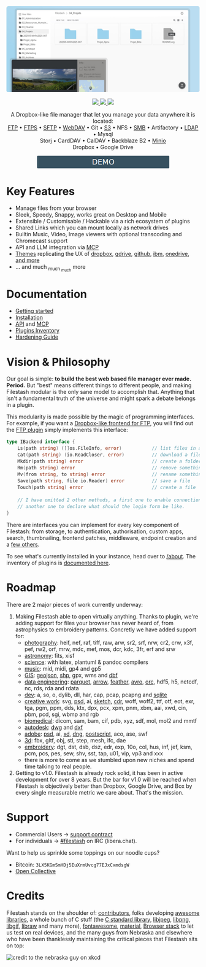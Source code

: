![screenshot](https://raw.githubusercontent.com/mickael-kerjean/filestash_images/master/.assets/photo.jpg)

<p align="center">
    <a href="https://github.com/mickael-kerjean/contributors" alt="Contributors">
        <img src="https://img.shields.io/github/contributors/mickael-kerjean/filestash" style="max-width:100%;">
    </a>
    <a href="https://hub.docker.com/r/machines/filestash" alt="Docker Hub">
        <img src="https://img.shields.io/docker/pulls/machines/filestash" style="max-width:100%;">
    </a>
    <a href="https://kiwiirc.com/nextclient/#irc://irc.libera.chat/#filestash?nick=guest??" alt="Chat on IRC">
        <img src="https://img.shields.io/badge/IRC-%23filestash-brightgreen.svg" style="max-width:100%;">
    </a>
</p>

<p align="center">
    A Dropbox-like file manager that let you manage your data anywhere it is located:<br>
    <a href="https://www.filestash.app/ftp-client.html">FTP</a> • <a href="https://www.filestash.app/ftp-client.html">FTPS</a> • <a href="https://www.filestash.app/ssh-file-transfer.html">SFTP</a> • <a href="https://www.filestash.app/webdav-client.html">WebDAV</a> • Git • <a href="https://www.filestash.app/s3-browser.html">S3</a> • NFS • <a href="https://www.filestash.app/smb-client.html">SMB</a> • Artifactory • <a href="https://www.filestash.app/ldap-browser.html">LDAP</a> • Mysql <br>
       Storj • CardDAV • CalDAV • Backblaze B2 • <a href="https://www.filestash.app/s3-browser.html">Minio</a> <br>Dropbox • Google Drive
</p>
<p align="center">
    <a href="http://demo.filestash.app">
      <img src="https://raw.githubusercontent.com/mickael-kerjean/filestash_images/master/.assets/button_demo.png" alt="demo button" />
    </a>
</p>


# Key Features

- Manage files from your browser
- Sleek, Speedy, Snappy, works great on Desktop and Mobile
- Extensible / Customisable / Hackable via a rich ecosystem of plugins
- Shared Links which you can mount locally as network drives
- Builtin Music, Video, Image viewers with optional transcoding and Chromecast support
- API and LLM integration via [MCP](https://www.filestash.app/docs/api/#mcp)
- [Themes](https://www.filestash.app/docs/plugin/#theme) replicating the UX of [dropbox](https://www.filestash.app/img/screenshots/theme_dropbox.png), [gdrive](https://www.filestash.app/img/screenshots/theme_gdrive.png), [github](https://www.filestash.app/img/screenshots/theme_github.png), [ibm](https://www.filestash.app/img/screenshots/theme_ibm.png), [onedrive](https://www.filestash.app/img/screenshots/theme_onedrive.png), [and more](https://www.filestash.app/img/screenshots/theme_untitled.png)
- ... and much <sub>much <sub>much</sub></sub> more


# Documentation

- [Getting started](https://www.filestash.app/docs/)
- [Installation](https://www.filestash.app/docs/install-and-upgrade/)
- [API](https://www.filestash.app/docs/api/#api) and [MCP](https://www.filestash.app/docs/api/#mcp)
- [Plugins Inventory](https://www.filestash.app/docs/plugin/)
- [Hardening Guide](https://downloads.filestash.app/upload/hardening-guide.pdf)


# Vision & Philosophy

Our goal is simple: **to build the best web based file manager ever made. Period.** But "best" means different things to different people, and making Filestash modular is the only sane model to accomplish that. Anything that isn't a fundamental truth of the universe and might spark a debate belongs in a plugin.

This modularity is made possible by the magic of programming interfaces. For example, if you want a [Dropbox-like frontend for FTP](https://news.ycombinator.com/item?id=9224), you will find out the [FTP plugin](https://github.com/mickael-kerjean/filestash/tree/master/server/plugin/plg_backend_ftp) simply implements this interface:
```go
type IBackend interface {
	Ls(path string) ([]os.FileInfo, error)           // list files in a folder
	Cat(path string) (io.ReadCloser, error)          // download a file
	Mkdir(path string) error                         // create a folder
	Rm(path string) error                            // remove something
	Mv(from string, to string) error                 // rename something
	Save(path string, file io.Reader) error          // save a file
	Touch(path string) error                         // create a file

	// I have omitted 2 other methods, a first one to enable connections reuse and
	// another one to declare what should the login form be like.
}
```

There are interfaces you can implement for every key component of Filestash: from storage, to authentication, authorisation, custom apps, search, thumbnailing, frontend patches, middleware, endpoint creation and a [few others](https://github.com/mickael-kerjean/filestash/blob/master/server/common/plugin.go).

To see what's currently installed in your instance, head over to [/about](https://demo.filestash.app/about). The inventory of plugins is [documented here](https://www.filestash.app/docs/plugin/).

# Roadmap

There are 2 major pieces of work currently underway:

<ol>
    <li>Making Filestash able to open virtually anything. Thanks to plugin, we're adding support for files your browser has never heard of, from astrophysics to embroidery patterns. Concretly we have added support for:
        <ul>
            <li><a href="https://demo.filestash.app/assets/plugin/application_photography.zip">photography</a>: heif, nef, raf, tiff, raw, arw, sr2, srf, nrw, cr2, crw, x3f, pef, rw2, orf, mrw, mdc, mef, mos, dcr, kdc, 3fr, erf and srw</li>
            <li><a href="https://demo.filestash.app/assets/plugin/application_photography.zip">astronomy</a>: fits, xisf</li>
            <li><a href="https://demo.filestash.app/assets/plugin/application_science.zip">science</a>: with latex, plantuml & pandoc compilers</li>
            <li><a href="https://demo.filestash.app/assets/plugin/application_musician.zip">music</a>: mid, midi, gp4 and gp5</li>
            <li><a href="https://demo.filestash.app/assets/plugin/application_gis.zip">GIS</a>: <a href="https://www.filestash.app/tools/geojson-viewer.html">geojson</a>, <a href="https://www.filestash.app/tools/shp-viewer.html">shp</a>, gpx, wms and <a href="https://www.filestash.app/tools/dbf-viewer.html">dbf</a></li>
            <li><a href="https://demo.filestash.app/assets/plugin/application_engineering.zip">data engineering</a>: <a href="https://www.filestash.app/tools/parquet-viewer.html">parquet</a>, <a href="https://www.filestash.app/tools/arrow-viewer.html">arrow</a>, <a href="https://www.filestash.app/tools/feather-viewer.html">feather</a>, <a href="https://www.filestash.app/tools/avro-viewer.html">avro</a>, <a href="https://www.filestash.app/tools/orc-viewer.html">orc</a>, hdf5, h5, netcdf, nc, rds, rda and rdata</li>
            <li><a href="https://demo.filestash.app/assets/plugin/application_dev.zip">dev</a>: a, so, o, dylib, dll, har, cap, pcap, pcapng and <a href="https://www.filestash.app/tools/sqlite-viewer.html">sqlite</a></li>
            <li><a href="https://demo.filestash.app/assets/plugin/application_creative.zip">creative work</a>: svg, <a href="https://www.filestash.app/tools/psd-viewer.html">psd</a>, ai, <a href="https://www.filestash.app/tools/sketch-viewer.html">sketch</a>, <a href="https://www.filestash.app/tools/cdr-viewer.html">cdr</a>, woff, woff2, ttf, otf, eot, exr, tga, pgm, ppm, dds, ktx, dpx, pcx, xpm, pnm, xbm, aai, xwd, cin, pbm, pcd, sgi, wbmp and rgb</li>
            <li><a href="https://demo.filestash.app/assets/plugin/application_biomed.zip">biomedical</a>: dicom, sam, bam, cif, pdb, xyz, sdf, mol, mol2 and mmtf</li>
            <li><a href="https://demo.filestash.app/assets/plugin/application_autodesk.zip">autodesk</a>: <a href="https://www.filestash.app/tools/dwg-viewer.html">dwg</a> and <a href="https://www.filestash.app/tools/dxf-viewer.html">dxf</a></li>
            <li><a href="https://demo.filestash.app/assets/plugin/application_adobe.zip">adobe</a>: <a href="https://www.filestash.app/tools/psd-viewer.html">psd</a>, ai, <a href="https://www.filestash.app/tools/xd-viewer.html">xd</a>, <a href="https://www.filestash.app/tools/dng-viewer.html">dng</a>, <a href="https://www.filestash.app/tools/eps-viewer.html">postscript</a>, aco, ase, swf</li>
            <li><a href="https://demo.filestash.app/assets/plugin/application_3d.zip">3d</a>: fbx, gltf, obj, stl, step, mesh, ifc, dae</li>
            <li><a href="https://demo.filestash.app/assets/plugin/application_embroidery.zip">embroidery</a>: dgt, dst, dsb, dsz, edr, exp, 10o, col, hus, inf, jef, ksm, pcm, pcs, pes, sew, shv, sst, tap, u01, vip, vp3 and xxx</li>
            <li>there is more to come as we stumbled upon new niches and spend time talking to real people.</li>
        </ul>
    </li>
    <li>Getting to v1.0. Filestash is already rock solid, it has been in active development for over 8 years. But the bar for v1.0 will be reached when Filestash is objectively better than Dropbox, Google Drive, and Box by every single measurable metric we care about. That's the mission.</li>
</ol>

# Support

- Commercial Users → [support contract](https://www.filestash.app/pricing/?origin=github)
- For individuals → [#filestash](https://kiwiirc.com/nextclient/#irc://irc.libera.chat/#filestash?nick=guest??) on IRC (libera.chat).

Want to help us sprinkle some toppings on our noodle cups?
- Bitcoin: `3LX5KGmSmHDj5EuXrmUvcg77EJxCxmdsgW`
- [Open Collective](https://opencollective.com/filestash)


# Credits

Filestash stands on the shoulder of: [contributors](https://github.com/mickael-kerjean/filestash/graphs/contributors), folks developing [awesome libraries](https://github.com/mickael-kerjean/filestash/blob/master/go.mod), a whole bunch of C stuff (the [C standard library](https://imgs.xkcd.com/comics/dependency.png), [libjpeg](https://libjpeg-turbo.org/), [libpng](https://www.libpng.org/pub/png/libpng.html), [libgif](https://giflib.sourceforge.net/), [libraw](https://www.libraw.org/about) and many more), [fontawesome](https://fontawesome.com), [material](https://material.io/icons/), [Browser stack](https://www.browserstack.com/) to let us test on real devices, and the many guys from Nebraska and elsewhere who have been thanklessly maintaining the critical pieces that Filestash sits on top:

<img src="https://imgs.xkcd.com/comics/dependency.png" alt="credit to the nebraska guy on xkcd" />
